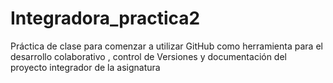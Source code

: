 # Integradora_practica2
Práctica de clase para comenzar a utilizar GitHub como herramienta para el desarrollo colaborativo , control de Versiones y documentación del proyecto integrador de la asignatura 
